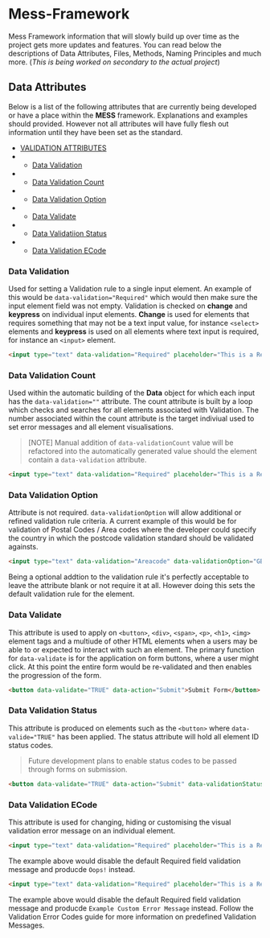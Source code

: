 # Mess-Framework
Mess Framework information that will slowly build up over time as the project gets more updates and features. You can read below the descriptions of Data Attributes, Files, Methods, Naming Principles and much more. (<i>This is being worked on secondary to the actual project</i>)

## Data Attributes
Below is a list of the following attributes that are currently being developed or have a place within the __MESS__ framework. Explanations and examples should provided. However not all attributes will have fully flesh out information until they have been set as the standard.

- [VALIDATION ATTRIBUTES](https://github.com/Mess-Team/Mess-Framework#data-validation)
- - [Data Validation](https://github.com/Mess-Team/Mess-Framework#data-validation)
- - [Data Validation Count](https://github.com/Mess-Team/Mess-Framework#data-validation-count)
- - [Data Validation Option](https://github.com/Mess-Team/Mess-Framework#data-validation-option)
- - [Data Validate](https://github.com/Mess-Team/Mess-Framework#data-validate)
- - [Data Validatiion Status](https://github.com/Mess-Team/Mess-Framework#data-validation-status)
- - [Data Validation ECode](https://github.com/Mess-Team/Mess-Framework#data-validation-ecode)

### Data Validation
Used for setting a Validation rule to a single input element. An example of this would be `data-validation="Required"` which would then make sure the input element field was not empty.
Validation is checked on __change__ and __keypress__ on individual input elements. __Change__ is used for elements that requires something that may not be a text input value, for instance `<select>` elements and __keypress__ is used on all elements where text input is required, for instance an `<input>` element. 

```html
<input type="text" data-validation="Required" placeholder="This is a Required Field">
```

### Data Validation Count
Used within the automatic building of the __Data__ object for which each input has the `data-validation=""` attribute. The count attribute is built by a loop which checks and searches for all elements associated with Validation. 
The number associated within the count attribute is the target indiviual used to set error messages and all element visualisations.

> [NOTE] Manual addition of `data-validationCount` value will be refactored into the automatically generated value should the element contain a `data-validation` attribute.

```html
<input type="text" data-validation="Required" placeholder="This is a Required Field" data-validationCount="0">
```

### Data Validation Option
Attribute is not required. `data-validationOption` will allow additional or refined validation rule criteria. A current example of this would be for validation of Postal Codes / Area codes where the developer could specify the country in which the postcode validation standard should be validated againsts. 

```html
<input type="text" data-validation="Areacode" data-validationOption="GB" placeholder="Please enter a Postcode (United Kingdom)">
```

Being a optional addtion to the validation rule it's perfectly acceptable to leave the attribute blank or not require it at all. However doing this sets the default validation rule for the element. 

### Data Validate
This attribute is used to apply on `<button>`, `<div>`, `<span>`, `<p>`, `<h1>`, `<img>` element tags and a multiude of other HTML elements when a users may be able to or expected to interact with such an element. 
The primary function for `data-validate` is for the application on form buttons, where a user might click. At this point the entire form would be re-validated and then enables the progression of the form. 

```html
<button data-validate="TRUE" data-action="Submit">Submit Form</button>
```

### Data Validation Status
This attribute is produced on elements such as the `<button>` where `data-valide="TRUE"` has been applied. The status attribute will hold all element ID status codes. 

> Future development plans to enable status codes to be passed through forms on submission.

```html
<button data-validate="TRUE" data-action="Submit" data-validationStatus="0,7,16,23">Submit Form</button>
```

### Data Validation ECode
This attribute is used for changing, hiding or customising the visual validation error message on an individual element. 

```html
<input type="text" data-validation="Required" placeholder="This is a Required Field" data-valiadtionECode="Oops!">
```
The example above would disable the default Required field validation message and producde `Oops!` instead.
```html
<input type="text" data-validation="Required" placeholder="This is a Required Field" data-valiadtionECode="15">
```
The example above would disable the default Required field validation message and producde `Example Custom Error Message` instead. Follow the Validation Error Codes guide for more information on predefined Validation Messages. 


